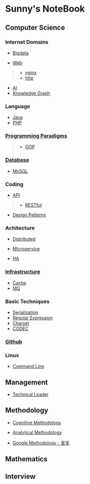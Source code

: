 # Sunny's NoteBook

## Computer Science
### Internet Domains
* [Bigdata](computer-science/bigdata/README.md)

* [Web](computer-science/web/README.md)
> * [nginx](computer-science/web/nginx/README.md)
> * [http](computer-science/web/http/README.md)

* [AI]()
* [Knowledge Graph](internet/knowledge-graph/README.md)

### Language
* [Java](computer-science/language/java/README.md)
* [PHP](computer-science/language/java/README.md)

### [Programming Paradigms](computer-science/programming-paradigms/README.md)
> * [OOP](computer-science/programming-paradigms/OOP/README.md)

### [Database](computer-science/database/README.md)
* [MySQL](computer-science/database/mysql/README.md)

### Coding
* [API](computer-science/api/README.md)
> * [RESTful]()
* [Design Patterns](design-patterns/README.md)

### Achitecture
* [Distributed](computer-science/arch/distributed-system/README.md)
* [Microservice](computer-science/arch/microservice/README.md)

* [HA](computer-science/arch/HA/README.md)

### [Infrastructure](computer-science/infrastructure/README.md)

* [Cache](computer-science/infrastructure/objects/cache/README.md)
* [MQ](computer-science/infrastructure/objects/mq/README.md)

### Basic Techniques
* [Serialization](computer-science/cookbook/serialization/README.md)
* [Regular Expression](computer-science/cookbook/regular-express/README.md)
* [Charset](computer-science/cookbook/charset/README.md)
* [CODEC](computer-science/cookbook/CODEC/README.md)

### [Github](computer-science/github/README.md) 

### Linux
* [Command Line](computer-science/linux/cmd/README.md)

## Management
* [Technical Leader](management/technical-leader/README.md)

## Methodology
* [Cognitive Methodology](methodology/cognitive-methodology/README.md)
* [Analytical Methodology](methodology/analytical-methodology/README.md)

* [Google Methodology - 吴军](methodology/google-methodology/README.md) 

## Mathematics

## Interview

